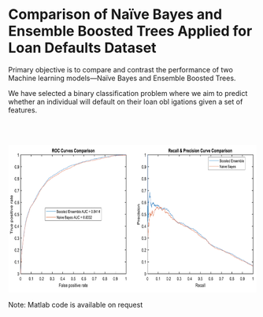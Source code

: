 # Comparison of Naïve Bayes and Ensemble Boosted Trees Applied for Loan Defaults Dataset

Primary objective is to compare and contrast the performance of two Machine learning models—Naïve Bayes and Ensemble
Boosted Trees.

We have selected a binary classification problem where we aim to predict whether an individual will default on their loan obl igations given a set of features.


<br><br>

<img src="https://github.com/tgalala/Loan-Defaults-Machine-Learning-2-Algorithm-Poster/blob/master/images/roc.png?raw=true" height="300">

<br>


Note: Matlab code is available on request

